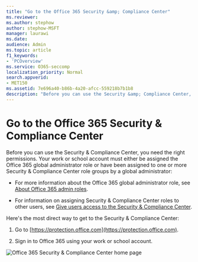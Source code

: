 ```yaml
---
title: "Go to the Office 365 Security &amp; Compliance Center"
ms.reviewer: 
ms.author: stephow
author: stephow-MSFT
manager: laurawi
ms.date: 
audience: Admin
ms.topic: article
f1_keywords:
- 'PCOverview'
ms.service: O365-seccomp
localization_priority: Normal
search.appverid:
- MET150
ms.assetid: 7e696a40-b86b-4a20-afcc-559218b7b1b8
description: "Before you can use the Security &amp; Compliance Center, you need the right permissions. Your work or school account must either be assigned the Office 365 global administrator role or have been assigned to one or more Security &amp; Compliance Center role groups by a global administrator."
---
```


# Go to the Office 365 Security &amp; Compliance Center

Before you can use the Security &amp; Compliance Center, you need the right permissions. Your work or school account must either be assigned the Office 365 global administrator role or have been assigned to one or more Security &amp; Compliance Center role groups by a global administrator:
  
- For more information about the Office 365 global administrator role, see [About Office 365 admin roles](https://support.office.com/article/da585eea-f576-4f55-a1e0-87090b6aaa9d). 
    
- For information on assigning Security &amp; Compliance Center roles to other users, see [Give users access to the Security &amp; Compliance Center](grant-access-to-the-security-and-compliance-center.md).
    
Here's the most direct way to get to the Security &amp; Compliance Center:
  
1. Go to [https://protection.office.com](https://protection.office.com).
    
2. Sign in to Office 365 using your work or school account.
    
![Office 365 Security &amp; Compliance Center home page](media/f1d35324-ac44-4f59-96a7-b11767b43201.png)
  

